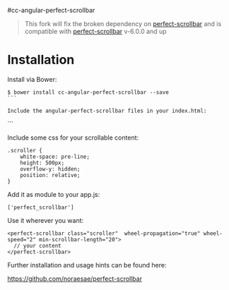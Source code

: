 #cc-angular-perfect-scrollbar
> This fork will fix the broken dependency on [perfect-scrollbar](https://github.com/noraesae/perfect-scrollbar) and is
compatible with [perfect-scrollbar](https://github.com/noraesae/perfect-scrollbar) v-6.0.0 and up

Installation
=========================

Install via Bower:

````
$ bower install cc-angular-perfect-scrollbar --save
```

Include the angular-perfect-scrollbar files in your index.html:

````
<link rel="stylesheet" href="bower_components/perfect-scrollbar/min/perfect-scrollbar.min.css" />
<script src="bower_components/cc-perfect-scrollbar/min/perfect-scrollbar.min.js"></script>
<script src="bower_components/cc-perfect-scrollbar/min/perfect-scrollbar.with-mousewheel.min.js"></script>
<script src="bower_components/cc-angular-perfect-scrollbar/src/angular-perfect-scrollbar.js"></script>
```

Include some css for your scrollable content:

````
.scroller {
    white-space: pre-line;
    height: 500px;
    overflow-y: hidden;
    position: relative;
}
````

Add it as module to your app.js:

````
['perfect_scrollbar']
````

Use it wherever you want:

````
<perfect-scrollbar class="scroller"  wheel-propagation="true" wheel-speed="2" min-scrollbar-length="20">
  // your content
</perfect-scrollbar>
````

Further installation and usage hints can be found here:

https://github.com/noraesae/perfect-scrollbar
